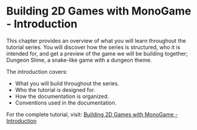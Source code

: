 # Building 2D Games with MonoGame - Introduction

This chapter provides an overview of what you will learn throughout the tutorial series. You will discover how the series is structured, who it is intended for, and get a preview of the game we will be building together; Dungeon Slime, a snake-like game with a dungeon theme.

The introduction covers:

- What you will build throughout the series.
- Who the tutorial is designed for.
- How the documentation is organized.
- Conventions used in the documentation.

For the complete tutorial, visit: [Building 2D Games with MonoGame - Introduction](https://docs.monogame.net/articles/tutorials/building_2d_games/)
